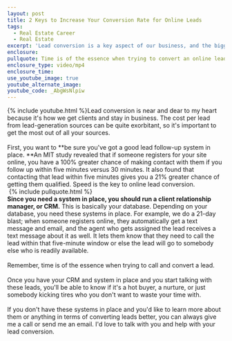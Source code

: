 ```yaml
---
layout: post
title: 2 Keys to Increase Your Conversion Rate for Online Leads
tags:
  - Real Estate Career
  - Real Estate
excerpt: 'Lead conversion is a key aspect of our business, and the biggest factor in converting leads at a high rate is timely follow-up.'
enclosure:
pullquote: Time is of the essence when trying to convert an online lead.
enclosure_type: video/mp4
enclosure_time:
use_youtube_image: true
youtube_alternate_image:
youtube_code: _AbgWsNlpiw
---
```



{% include youtube.html %}Lead conversion is near and dear to my heart because it's how we get clients and stay in business. The cost per lead from lead-generation sources can be quite exorbitant, so it's important to get the most out of all your sources.
<br>
<br>First, you want to **be sure you've got a good lead follow-up system in place.&nbsp;**An MIT study revealed that if someone registers for your site online, you have a 100% greater chance of making contact with them if you follow up within five minutes versus 30 minutes. It also found that contacting that lead within five minutes gives you a 21% greater chance of getting them qualified. Speed is the key to online lead conversion.
<br>&nbsp;{% include pullquote.html %}
<br>**Since you need a system in place, you should run a client relationship manager, or CRM.** This is basically your database. Depending on your database, you need these systems in place. For example, we do a 21-day blast; when someone registers online, they automatically get a text message and email, and the agent who gets assigned the lead receives a text message about it as well. It lets them know that they need to call the lead within that five-minute window or else the lead will go to somebody else who is readily available.
<br>
<br>Remember, time is of the essence when trying to call and convert a lead.
<br>
<br>Once you have your CRM and system in place and you start talking with these leads, you'll be able to know if it's a hot buyer, a nurture, or just somebody kicking tires who you don't want to waste your time with.
<br>
<br>If you don't have these systems in place and you'd like to learn more about them or anything in terms of converting leads better, you can always give me a call or send me an email. I'd love to talk with you and help with your lead conversion.